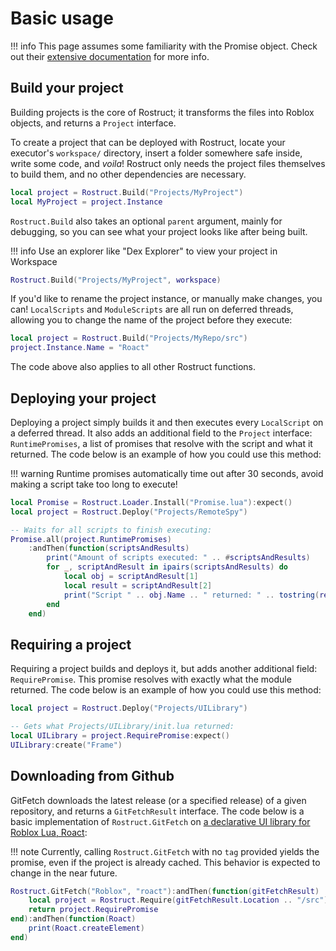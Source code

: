 # Basic usage

!!! info
	This page assumes some familiarity with the Promise object. Check out their [extensive documentation](https://eryn.io/roblox-lua-promise/lib/) for more info.

## Build your project
Building projects is the core of Rostruct; it transforms the files into Roblox objects, and returns a `Project` interface.

To create a project that can be deployed with Rostruct, locate your executor's `workspace/` directory, insert a folder somewhere safe inside, write some code, and *voila*! Rostruct only needs the project files themselves to build them, and no other dependencies are necessary.

```lua
local project = Rostruct.Build("Projects/MyProject")
local MyProject = project.Instance
```

`Rostruct.Build` also takes an optional `parent` argument, mainly for debugging, so you can see what your project looks like after being built.

!!! info
	Use an explorer like "Dex Explorer" to view your project in Workspace

```lua
Rostruct.Build("Projects/MyProject", workspace)
```

If you'd like to rename the project instance, or manually make changes, you can!
`LocalScripts` and `ModuleScripts` are all run on deferred threads, allowing you to change the name of the project before they execute:

```lua
local project = Rostruct.Build("Projects/MyRepo/src")
project.Instance.Name = "Roact"
```

The code above also applies to all other Rostruct functions.

## Deploying your project
Deploying a project simply builds it and then executes every `LocalScript` on a deferred thread. It also adds an additional field to the `Project` interface: `RuntimePromises`, a list of promises that resolve with the script and what it returned. The code below is an example of how you could use this method:

!!! warning
	Runtime promises automatically time out after 30 seconds, avoid making a script take too long to execute!

```lua
local Promise = Rostruct.Loader.Install("Promise.lua"):expect()
local project = Rostruct.Deploy("Projects/RemoteSpy")

-- Waits for all scripts to finish executing:
Promise.all(project.RuntimePromises)
	:andThen(function(scriptsAndResults)
		print("Amount of scripts executed: " .. #scriptsAndResults)
		for _, scriptAndResult in ipairs(scriptsAndResults) do
			local obj = scriptAndResult[1]
			local result = scriptAndResult[2]
			print("Script " .. obj.Name .. " returned: " .. tostring(result))
		end
	end)
```

## Requiring a project
Requiring a project builds and deploys it, but adds another additional field: `RequirePromise`. This promise resolves with exactly what the module returned. The code below is an example of how you could use this method:

```lua
local project = Rostruct.Deploy("Projects/UILibrary")

-- Gets what Projects/UILibrary/init.lua returned:
local UILibrary = project.RequirePromise:expect()
UILibrary:create("Frame")
```

## Downloading from Github
GitFetch downloads the latest release (or a specified release) of a given repository, and returns a `GitFetchResult` interface. The code below is a basic implementation of `Rostruct.GitFetch` on [a declarative UI library for Roblox Lua, Roact](https://github.com/Roblox/roact/):

!!! note
	Currently, calling `Rostruct.GitFetch` with no `tag` provided yields the promise, even if the project is already cached. This behavior is expected to change in the near future.

```lua
Rostruct.GitFetch("Roblox", "roact"):andThen(function(gitFetchResult)
	local project = Rostruct.Require(gitFetchResult.Location .. "/src")
	return project.RequirePromise
end):andThen(function(Roact)
	print(Roact.createElement)
end)
```
